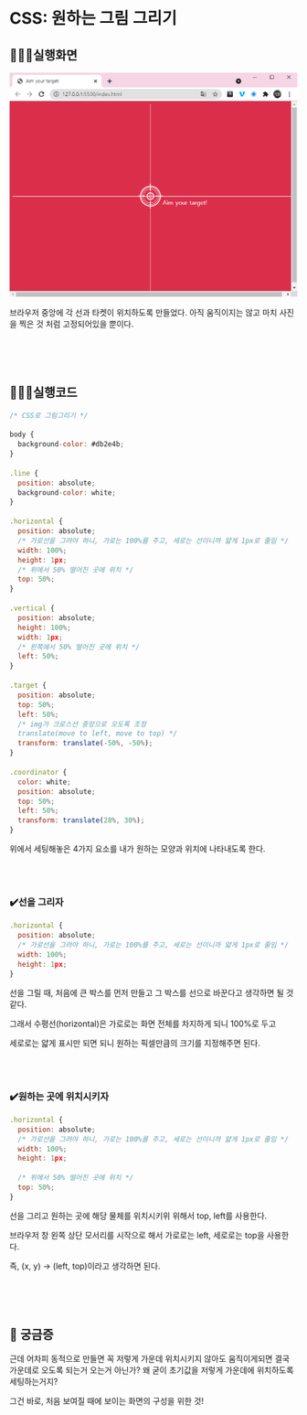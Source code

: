 <br/>

# CSS: 원하는 그림 그리기

## 🏃🏾‍♀️실행화면

![css](../img/css.png)

브라우저 중앙에 각 선과 타켓이 위치하도록 만들었다. 아직 움직이지는 않고 마치 사진을 찍은 것 처럼 고정되어있을 뿐이다.

<br/>
<br/>
<br/>

## 🏃🏾‍♀️실행코드

```jsx
/* CSS로 그림그리기 */

body {
  background-color: #db2e4b;
}

.line {
  position: absolute;
  background-color: white;
}

.horizontal {
  position: absolute;
  /* 가로선을 그려야 하니, 가로는 100%를 주고, 세로는 선이니까 얇게 1px로 줄임 */
  width: 100%;
  height: 1px;
  /* 위에서 50% 떨어진 곳에 위치 */
  top: 50%;
}

.vertical {
  position: absolute;
  height: 100%;
  width: 1px;
  /* 왼쪽에서 50% 떨어진 곳에 위치 */
  left: 50%;
}

.target {
  position: absolute;
  top: 50%;
  left: 50%;
  /* img가 크로스선 중앙으로 오도록 조정
  translate(move to left, move to top) */
  transform: translate(-50%, -50%);
}

.coordinator {
  color: white;
  position: absolute;
  top: 50%;
  left: 50%;
  transform: translate(28%, 30%);
}
```

위에서 세팅해놓은 4가지 요소를 내가 원하는 모양과 위치에 나타내도록 한다.

<br/>
<br/>

  ### ✔️선을 그리자

```jsx
.horizontal {
  position: absolute;
  /* 가로선을 그려야 하니, 가로는 100%를 주고, 세로는 선이니까 얇게 1px로 줄임 */
  width: 100%;
  height: 1px;
}

```

선을 그릴 때, 처음에 큰 박스를 먼저 만들고 그 박스를 선으로 바꾼다고 생각하면 될 것 같다.

그래서 수평선(horizontal)은 가로로는 화면 전체를 차지하게 되니 100%로 두고

세로로는 얇게 표시만 되면 되니 원하는 픽셀만큼의 크기를 지정해주면 된다.

<br/>
<br/>

  ### ✔️원하는 곳에 위치시키자

```jsx
.horizontal {
  position: absolute;
  /* 가로선을 그려야 하니, 가로는 100%를 주고, 세로는 선이니까 얇게 1px로 줄임 */
  width: 100%;
  height: 1px;

  /* 위에서 50% 떨어진 곳에 위치 */
  top: 50%;
}
```

선을 그리고 원하는 곳에 해당 물체를 위치시키위 위해서 top, left를 사용한다.

브라우저 창 왼쪽 상단 모서리를 시작으로 해서 가로로는 left, 세로로는 top을 사용한다.

즉, (x, y) → (left, top)이라고 생각하면 된다.

<br/>
<br/>
<br/>

## 🤔 궁금증

근데 어차피 동적으로 만들면 꼭 저렇게 가운데 위치시키지 않아도 움직이게되면 결국 가운데로 오도록 되는거 오는거 아닌가? 왜 굳이 초기값을 저렇게 가운데에 위치하도록 세팅하는거지?

그건 바로, 처음 보여질 때에 보이는 화면의 구성을 위한 것!

<br/>
<br/>
